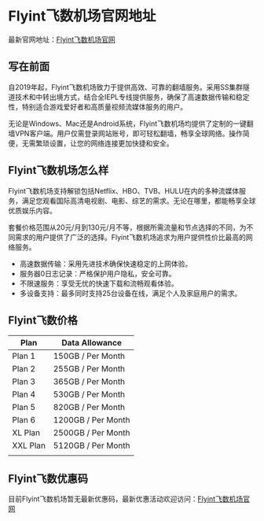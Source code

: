 # Flyint飞数机场官网地址

最新官网地址：[Flyint飞数机场官网](https://www.flyintpro.com/#/register?code=bpVSUEgx)


## 写在前面

自2019年起，Flyint飞数机场致力于提供高效、可靠的翻墙服务。采用SS集群隧道技术和中转出境方式，结合全IEPL专线提供服务，确保了高速数据传输和稳定性，特别适合游戏爱好者和高质量视频流媒体服务的用户。

无论是Windows、Mac还是Android系统，Flyint飞数机场均提供了定制的一键翻墙VPN客户端。用户仅需登录网站账号，即可轻松翻墙，畅享全球网络。操作简便，无需繁琐设置，让您的网络连接更加快捷和安全。


## Flyint飞数机场怎么样

Flyint飞数机场支持解锁包括Netflix、HBO、TVB、HULU在内的多种流媒体服务，满足您观看国际高清电视剧、电影、综艺的需求。无论在哪里，都能畅享全球优质娱乐内容。

套餐价格范围从20元/月到130元/月不等，根据所需流量和节点选择的不同，为不同需求的用户提供了广泛的选择。Flyint飞数机场追求为用户提供性价比最高的网络服务。

- 高速数据传输：采用先进技术确保快速稳定的上网体验。
- 服务器0日志记录：严格保护用户隐私，安全可靠。
- 不限速服务：享受无忧的快速下载和流畅观看体验。
- 多设备支持：最多同时支持25台设备在线，满足个人及家庭用户的需求。


## Flyint飞数价格

| Plan     | Data Allowance  |
|----------|-----------------|
| Plan 1   | 150GB / Per Month  |
| Plan 2   | 255GB / Per Month  |
| Plan 3   | 365GB / Per Month  |
| Plan 4   | 530GB / Per Month  |
| Plan 5   | 820GB / Per Month  |
| Plan 6   | 1200GB / Per Month |
| XL Plan  | 2500GB / Per Month |
| XXL Plan | 5120GB / Per Month |
                                                                    |


## Flyint飞数优惠码

目前Flyint飞数机场暂无最新优惠码，最新优惠活动欢迎访问：[Flyint飞数机场官网](https://www.flyintpro.com/#/register?code=bpVSUEgx)

